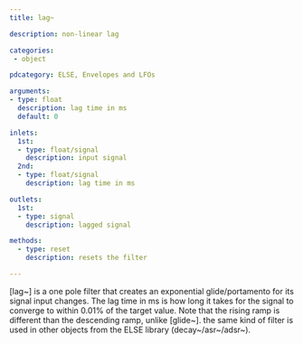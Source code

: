 ```yaml
---
title: lag~

description: non-linear lag

categories:
 - object

pdcategory: ELSE, Envelopes and LFOs

arguments:
- type: float
  description: lag time in ms
  default: 0

inlets:
  1st:
  - type: float/signal
    description: input signal
  2nd:
  - type: float/signal
    description: lag time in ms

outlets:
  1st:
  - type: signal
    description: lagged signal

methods:
  - type: reset
    description: resets the filter

---
```


[lag~] is a one pole filter that creates an exponential glide/portamento for its signal input changes. The lag time in ms is how long it takes for the signal to converge to within 0.01% of the target value. Note that the rising ramp is different than the descending ramp, unlike [glide~]. the same kind of filter is used in other objects from the ELSE library (decay~/asr~/adsr~).


